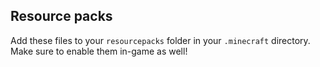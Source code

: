 ## Resource packs

Add these files to your `resourcepacks` folder in your `.minecraft` directory. Make sure to enable them in-game as well!
